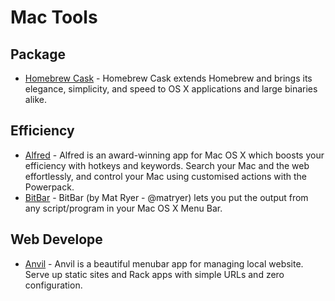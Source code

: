# Mac Tools

## Package
- [Homebrew Cask](http://caskroom.io/) - Homebrew Cask extends Homebrew and brings its elegance, simplicity, and speed to OS X applications and large binaries alike.

## Efficiency
- [Alfred](https://www.alfredapp.com/) - Alfred is an award-winning app for Mac OS X which boosts your efficiency with hotkeys and keywords. Search your Mac and the web effortlessly, and control your Mac using customised actions with the Powerpack.
- [BitBar](https://github.com/matryer/bitbar) - BitBar (by Mat Ryer - @matryer) lets you put the output from any script/program in your Mac OS X Menu Bar.

## Web Develope
- [Anvil](http://anvilformac.com/) - Anvil is a beautiful menubar app for managing local website. Serve up static sites and Rack apps with simple URLs and zero configuration.
